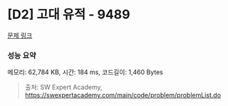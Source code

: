 # [D2] 고대 유적 - 9489 

[문제 링크](https://swexpertacademy.com/main/code/problem/problemDetail.do?contestProbId=AXAd8-d6MRoDFARP) 

### 성능 요약

메모리: 62,784 KB, 시간: 184 ms, 코드길이: 1,460 Bytes



> 출처: SW Expert Academy, https://swexpertacademy.com/main/code/problem/problemList.do